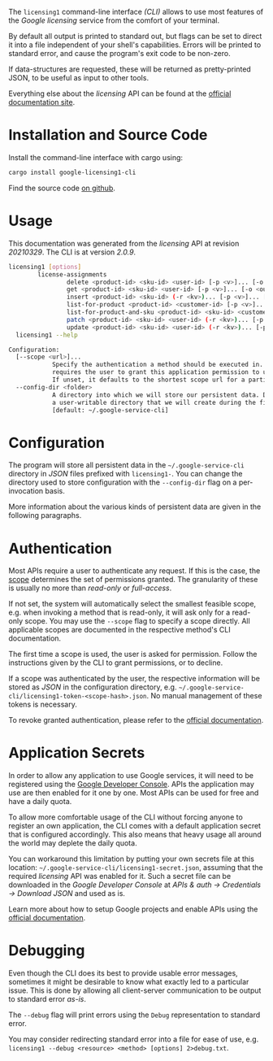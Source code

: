 <!---
DO NOT EDIT !
This file was generated automatically from 'src/mako/cli/README.md.mako'
DO NOT EDIT !
-->
The `licensing1` command-line interface *(CLI)* allows to use most features of the *Google licensing* service from the comfort of your terminal.

By default all output is printed to standard out, but flags can be set to direct it into a file independent of your shell's
capabilities. Errors will be printed to standard error, and cause the program's exit code to be non-zero.

If data-structures are requested, these will be returned as pretty-printed JSON, to be useful as input to other tools.

Everything else about the *licensing* API can be found at the
[official documentation site](https://developers.google.com/admin-sdk/licensing/).

# Installation and Source Code

Install the command-line interface with cargo using:

```bash
cargo install google-licensing1-cli
```

Find the source code [on github](https://github.com/Byron/google-apis-rs/tree/main/gen/licensing1-cli).

# Usage

This documentation was generated from the *licensing* API at revision *20210329*. The CLI is at version *2.0.9*.

```bash
licensing1 [options]
        license-assignments
                delete <product-id> <sku-id> <user-id> [-p <v>]... [-o <out>]
                get <product-id> <sku-id> <user-id> [-p <v>]... [-o <out>]
                insert <product-id> <sku-id> (-r <kv>)... [-p <v>]... [-o <out>]
                list-for-product <product-id> <customer-id> [-p <v>]... [-o <out>]
                list-for-product-and-sku <product-id> <sku-id> <customer-id> [-p <v>]... [-o <out>]
                patch <product-id> <sku-id> <user-id> (-r <kv>)... [-p <v>]... [-o <out>]
                update <product-id> <sku-id> <user-id> (-r <kv>)... [-p <v>]... [-o <out>]
  licensing1 --help

Configuration:
  [--scope <url>]...
            Specify the authentication a method should be executed in. Each scope
            requires the user to grant this application permission to use it.
            If unset, it defaults to the shortest scope url for a particular method.
  --config-dir <folder>
            A directory into which we will store our persistent data. Defaults to
            a user-writable directory that we will create during the first invocation.
            [default: ~/.google-service-cli]

```

# Configuration

The program will store all persistent data in the `~/.google-service-cli` directory in *JSON* files prefixed with `licensing1-`.  You can change the directory used to store configuration with the `--config-dir` flag on a per-invocation basis.

More information about the various kinds of persistent data are given in the following paragraphs.

# Authentication

Most APIs require a user to authenticate any request. If this is the case, the [scope][scopes] determines the 
set of permissions granted. The granularity of these is usually no more than *read-only* or *full-access*.

If not set, the system will automatically select the smallest feasible scope, e.g. when invoking a
method that is read-only, it will ask only for a read-only scope. 
You may use the `--scope` flag to specify a scope directly. 
All applicable scopes are documented in the respective method's CLI documentation.

The first time a scope is used, the user is asked for permission. Follow the instructions given 
by the CLI to grant permissions, or to decline.

If a scope was authenticated by the user, the respective information will be stored as *JSON* in the configuration
directory, e.g. `~/.google-service-cli/licensing1-token-<scope-hash>.json`. No manual management of these tokens
is necessary.

To revoke granted authentication, please refer to the [official documentation][revoke-access].

# Application Secrets

In order to allow any application to use Google services, it will need to be registered using the 
[Google Developer Console][google-dev-console]. APIs the application may use are then enabled for it
one by one. Most APIs can be used for free and have a daily quota.

To allow more comfortable usage of the CLI without forcing anyone to register an own application, the CLI
comes with a default application secret that is configured accordingly. This also means that heavy usage
all around the world may deplete the daily quota.

You can workaround this limitation by putting your own secrets file at this location: 
`~/.google-service-cli/licensing1-secret.json`, assuming that the required *licensing* API 
was enabled for it. Such a secret file can be downloaded in the *Google Developer Console* at 
*APIs & auth -> Credentials -> Download JSON* and used as is.

Learn more about how to setup Google projects and enable APIs using the [official documentation][google-project-new].


# Debugging

Even though the CLI does its best to provide usable error messages, sometimes it might be desirable to know
what exactly led to a particular issue. This is done by allowing all client-server communication to be 
output to standard error *as-is*.

The `--debug` flag will print errors using the `Debug` representation to standard error.

You may consider redirecting standard error into a file for ease of use, e.g. `licensing1 --debug <resource> <method> [options] 2>debug.txt`.


[scopes]: https://developers.google.com/+/api/oauth#scopes
[revoke-access]: http://webapps.stackexchange.com/a/30849
[google-dev-console]: https://console.developers.google.com/
[google-project-new]: https://developers.google.com/console/help/new/
